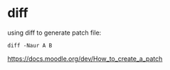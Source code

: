 # diff

using diff to generate patch file:

```
diff -Naur A B
```

https://docs.moodle.org/dev/How_to_create_a_patch

